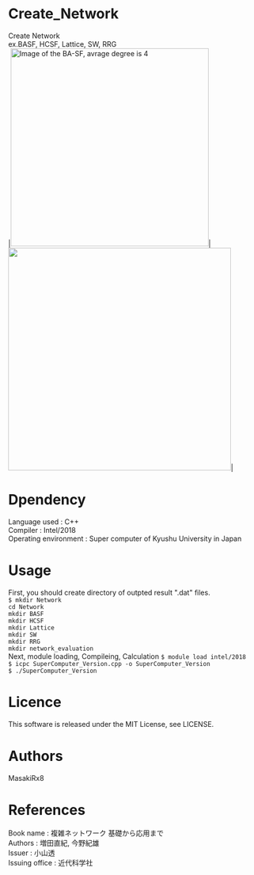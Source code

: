 # Create_Network
Create Network<br>
ex.BASF, HCSF, Lattice, SW, RRG<br>
|<img src="https://user-images.githubusercontent.com/44464443/47505163-8d358380-d8a8-11e8-95a4-876de10bbc43.png" width="400px" title="Image of the BA-SF, avrage degree is 4">|<img src="https://user-images.githubusercontent.com/44464443/47505306-e43b5880-d8a8-11e8-913d-39afa4eea84a.png" width="450px">|
<br>

# Dpendency
Language used : C++<br>
Compiler : Intel/2018<br>
Operating environment :  Super computer of Kyushu University in Japan
# Usage
First, you should create directory of outpted result ".dat" files.<br>
`$ mkdir Network`<br>
`cd Network`<br>
`mkdir BASF`<br>
`mkdir HCSF`<br>
`mkdir Lattice`<br>
`mkdir SW`<br>
`mkdir RRG`<br>
`mkdir network_evaluation`<br>
Next, module loading, Compileing, Calculation 
`$ module load intel/2018`<br>
`$ icpc SuperComputer_Version.cpp -o SuperComputer_Version`<br>
`$ ./SuperComputer_Version`<br>
# Licence
This software is released under the MIT License, see LICENSE.
# Authors
MasakiRx8
# References
Book name : 複雑ネットワーク 基礎から応用まで<br>
Authors : 増田直紀, 今野紀雄<br>
Issuer : 小山透<br>
Issuing office : 近代科学社
